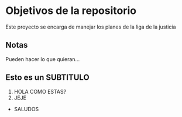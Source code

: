 # Objetivos de la repositorio

Este proyecto se encarga de manejar los planes de la liga de la justicia


## Notas
Pueden hacer lo que quieran...

## Esto es un SUBTITULO
1. HOLA COMO ESTAS?
2. JEJE
* SALUDOS
